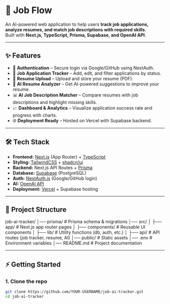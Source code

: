 # 🚀 Job Flow

An AI-powered web application to help users **track job applications, analyze resumes, and match job descriptions with required skills**.  
Built with **Next.js, TypeScript, Prisma, Supabase, and OpenAI API**.

---

## ✨ Features

- 🔐 **Authentication** – Secure login via Google/GitHub using NextAuth.
- 📂 **Job Application Tracker** – Add, edit, and filter applications by status.
- 📄 **Resume Upload** – Upload and store your resume (PDF).
- 🤖 **AI Resume Analyzer** – Get AI-powered suggestions to improve your resume.
- 📊 **AI Job Description Matcher** – Compare resumes with job descriptions and highlight missing skills.
- 📈 **Dashboard & Analytics** – Visualize application success rate and progress with charts.
- 🌐 **Deployment Ready** – Hosted on Vercel with Supabase backend.

---

## 🛠️ Tech Stack

- **Frontend:** [Next.js](https://nextjs.org/) (App Router) + [TypeScript](https://www.typescriptlang.org/)
- **Styling:** [TailwindCSS](https://tailwindcss.com/) + [shadcn/ui](https://ui.shadcn.com/)
- **Backend:** Next.js API Routes + [Prisma](https://www.prisma.io/)
- **Database:** [Supabase](https://supabase.com/) (PostgreSQL)
- **Auth:** [NextAuth.js](https://next-auth.js.org/) (Google/GitHub login)
- **AI:** [OpenAI API](https://platform.openai.com/)
- **Deployment:** [Vercel](https://vercel.com/) + Supabase hosting

---

## 📂 Project Structure

job-ai-tracker/
│── prisma/ # Prisma schema & migrations
│── src/
│ ├── app/ # Next.js app router pages
│ ├── components/ # Reusable UI components
│ ├── lib/ # Utility functions (db, auth, etc.)
│ ├── api/ # API routes (job tracker, resume, AI)
│── public/ # Static assets
│── .env # Environment variables
│── README.md # Project documentation

---

## ⚡ Getting Started

### 1. Clone the repo

```bash
git clone https://github.com/YOUR-USERNAME/job-ai-tracker.git
cd job-ai-tracker
```
